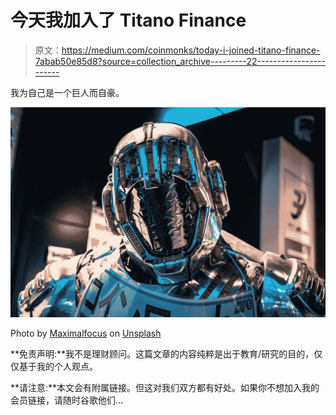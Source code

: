 # 今天我加入了 Titano Finance

> 原文：<https://medium.com/coinmonks/today-i-joined-titano-finance-7abab50e85d8?source=collection_archive---------22----------------------->

我为自己是一个巨人而自豪。

![](img/aa1dea466dca8f273e9f8948e54a3a9c.png)

Photo by [Maximalfocus](https://unsplash.com/@maximalfocus?utm_source=medium&utm_medium=referral) on [Unsplash](https://unsplash.com?utm_source=medium&utm_medium=referral)

**免责声明:**我不是理财顾问。这篇文章的内容纯粹是出于教育/研究的目的，仅仅基于我的个人观点。

**请注意:**本文会有附属链接。但这对我们双方都有好处。如果你不想加入我的会员链接，请随时谷歌他们…